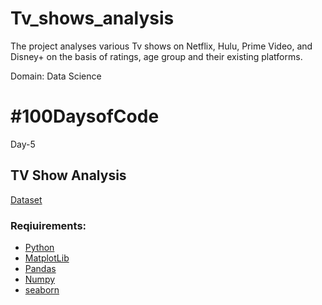 # Tv_shows_analysis
The project analyses various Tv shows on Netflix, Hulu, Prime Video, and Disney+ on the basis of ratings, age group and their existing platforms. 

Domain: Data Science

# #100DaysofCode
Day-5

## TV Show Analysis
[Dataset](https://www.kaggle.com/ruchi798/tv-shows-on-netflix-prime-video-hulu-and-disney)




### Reqiuirements:
- [Python](https://www.python.org/)
- [MatplotLib](https://matplotlib.org/)
- [Pandas](https://pandas.pydata.org/pandas-docs/stable/#)
- [Numpy](https://numpy.org/)
- [seaborn](https://seaborn.pydata.org/index.html)

